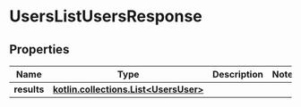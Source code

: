 
# UsersListUsersResponse

## Properties
Name | Type | Description | Notes
------------ | ------------- | ------------- | -------------
**results** | [**kotlin.collections.List&lt;UsersUser&gt;**](UsersUser.md) |  | 



